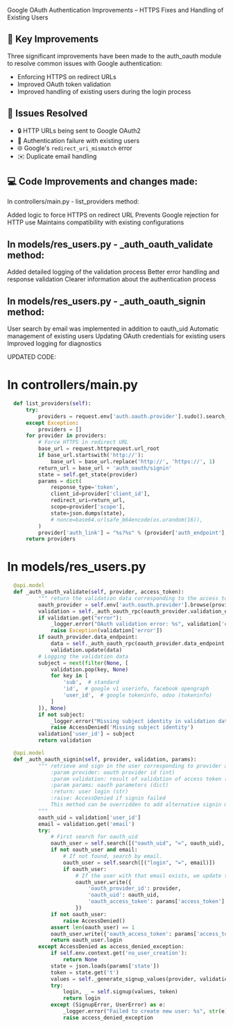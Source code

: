 Google OAuth Authentication Improvements – HTTPS Fixes and Handling of Existing Users

## 🚀 Key Improvements
Three significant improvements have been made to the auth_oauth module to resolve common issues with Google authentication:

* Enforcing HTTPS on redirect URLs
* Improved OAuth token validation
* Improved handling of existing users during the login process

## 🔧 Issues Resolved

* 🔒 HTTP URLs being sent to Google OAuth2
* 👤 Authentication failure with existing users
* 🌐 Google's `redirect_uri_mismatch` error
* ✉️ Duplicate email handling
  
## 💻 Code Improvements and changes made:

In controllers/main.py - list_providers method:

Added logic to force HTTPS on redirect URL
Prevents Google rejection for HTTP use
Maintains compatibility with existing configurations

## In models/res_users.py - _auth_oauth_validate method:

Added detailed logging of the validation process
Better error handling and response validation
Clearer information about the authentication process

## In models/res_users.py - _auth_oauth_signin method:

User search by email was implemented in addition to oauth_uid
Automatic management of existing users
Updating OAuth credentials for existing users
Improved logging for diagnostics

UPDATED CODE:

# In controllers/main.py

```python
  def list_providers(self):
      try:
          providers = request.env['auth.oauth.provider'].sudo().search_read([('enabled', '=', True)])
      except Exception:
          providers = []
      for provider in providers:
          # Force HTTPS in redirect URL
          base_url = request.httprequest.url_root
          if base_url.startswith('http://'):
              base_url = base_url.replace('http://', 'https://', 1)
          return_url = base_url + 'auth_oauth/signin'
          state = self.get_state(provider)
          params = dict(
              response_type='token',
              client_id=provider['client_id'],
              redirect_uri=return_url,
              scope=provider['scope'],
              state=json.dumps(state),
              # nonce=base64.urlsafe_b64encode(os.urandom(16)),
          )
          provider['auth_link'] = "%s?%s" % (provider['auth_endpoint'], werkzeug.urls.url_encode(params))
      return providers
```

# In models/res_users.py

```python
  @api.model
  def _auth_oauth_validate(self, provider, access_token):
          """ return the validation data corresponding to the access token """
          oauth_provider = self.env['auth.oauth.provider'].browse(provider)
          validation = self._auth_oauth_rpc(oauth_provider.validation_endpoint, access_token)
          if validation.get("error"):
              _logger.error("OAuth validation error: %s", validation['error'])
              raise Exception(validation['error'])
          if oauth_provider.data_endpoint:
              data = self._auth_oauth_rpc(oauth_provider.data_endpoint, access_token)
              validation.update(data)
          # Logging the validation data
          subject = next(filter(None, [
              validation.pop(key, None)
              for key in [
                  'sub',  # standard
                  'id',  # google v1 userinfo, facebook opengraph
                  'user_id',  # google tokeninfo, odoo (tokeninfo)
              ]
          ]), None) 
          if not subject:
              _logger.error("Missing subject identity in validation data")
              raise AccessDenied('Missing subject identity')
          validation['user_id'] = subject
          return validation

  @api.model
  def _auth_oauth_signin(self, provider, validation, params):
          """ retrieve and sign in the user corresponding to provider and validated access token
              :param provider: oauth provider id (int)
              :param validation: result of validation of access token (dict)
              :param params: oauth parameters (dict)
              :return: user login (str)
              :raise: AccessDenied if signin failed
              This method can be overridden to add alternative signin methods.
          """
          oauth_uid = validation['user_id']
          email = validation.get('email')
          try:
              # First search for oauth_uid
              oauth_user = self.search([("oauth_uid", "=", oauth_uid), ('oauth_provider_id', '=', provider)])
              if not oauth_user and email:
                  # If not found, search by email.
                  oauth_user = self.search([("login", "=", email)])
                  if oauth_user:
                      # If the user with that email exists, we update their OAuth data
                      oauth_user.write({
                          'oauth_provider_id': provider,
                          'oauth_uid': oauth_uid,
                          'oauth_access_token': params['access_token']
                      })
              if not oauth_user:
                  raise AccessDenied()
              assert len(oauth_user) == 1
              oauth_user.write({'oauth_access_token': params['access_token']})
              return oauth_user.login
          except AccessDenied as access_denied_exception:
              if self.env.context.get('no_user_creation'):
                  return None
              state = json.loads(params['state'])
              token = state.get('t')
              values = self._generate_signup_values(provider, validation, params)
              try:
                  login, _ = self.signup(values, token)
                  return login
              except (SignupError, UserError) as e:
                  _logger.error("Failed to create new user: %s", str(e))
                  raise access_denied_exception

```
